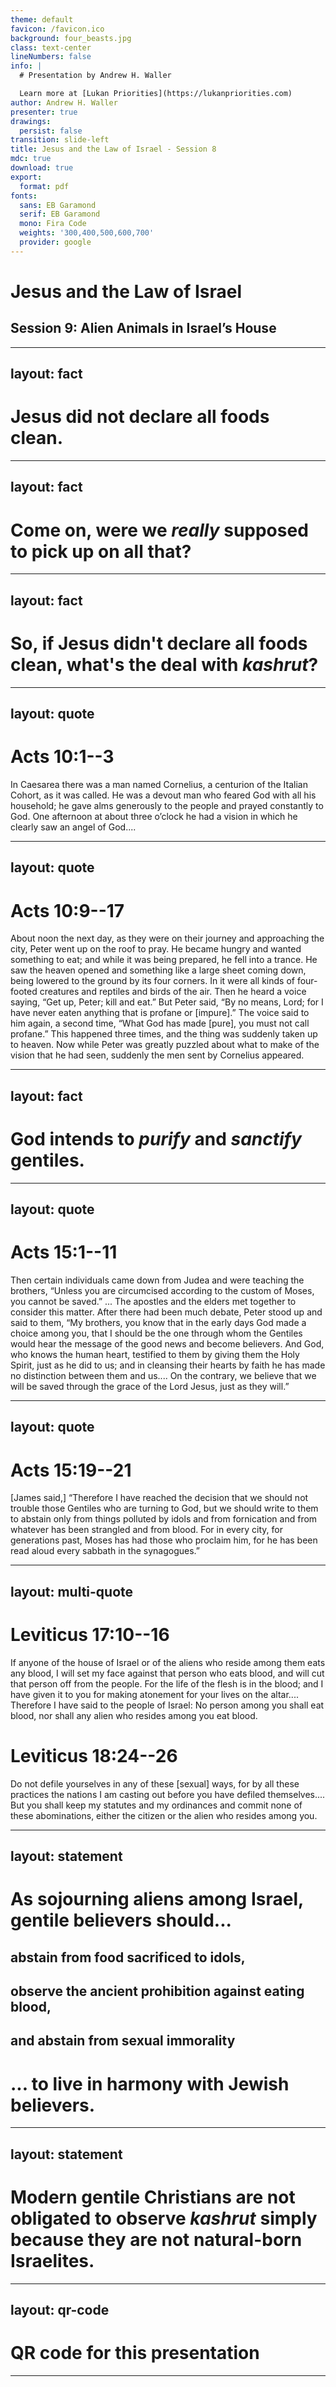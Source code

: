 ```yaml
---
theme: default
favicon: /favicon.ico
background: four_beasts.jpg
class: text-center
lineNumbers: false
info: |
  # Presentation by Andrew H. Waller

  Learn more at [Lukan Priorities](https://lukanpriorities.com)
author: Andrew H. Waller
presenter: true
drawings:
  persist: false
transition: slide-left
title: Jesus and the Law of Israel - Session 8
mdc: true
download: true
export:
  format: pdf
fonts:
  sans: EB Garamond
  serif: EB Garamond
  mono: Fira Code
  weights: '300,400,500,600,700'
  provider: google
---
```


# Jesus and the Law of Israel

## Session 9: Alien Animals in Israel’s House

---
layout: fact
---

# Jesus did not declare all foods clean.

<!--
* In the context of a dispute over handwashing, Jesus reiterates that according to biblical law, food cannot defile a person.
    * Jesus doesn't throw out biblical law regarding permitted and unpermitted food.
    * Jesus then does a typical Jesus move of redirecting the conversation toward moral purity.
-->

---
layout: fact 
---

# Come on, were we *really* supposed to pick up on all that?

<!--
* Our discussion of Mark 7 was pretty technical; are non-scholarly readers of Mark really supposed to pick up on all that?
    * Let me reassure you: probably not!
        * Biblical scholars exist for a reason!
    * When we're trying to understand the religious culture of ancient people, there's a lot that we miss.
        * We're trying to span historical and cultural gaps that encompass thousands of years and a significant amount of social and theological change.
    * This shouldn't discourage us as readers of the Bible.
        * Rather, it should encourage us to maintain a healthy sense of curiosity and humility.
-->

---
layout: fact
---

# So, if Jesus didn't declare all foods clean, what's the deal with *kashrut*?

<!--
* If Jesus *didn't* declare all foods clean, does that mean that Christians are obligated by *kashrut*?
    * My answer to this is a definite "no."
    * However, we need to look in the right places for clear information on this.
    * Just because Jesus isn't clearly doing away with parts of Torah here doesn't mean there isn't more context to be had.
        * Acts 15 is much clearer on the relationship of gentile Christians to *kashrut* and Torah more generally.
* The point here is that if Jesus isn't making a sweeping claim about *kashrut* then we need to stop reading him as if he is.
-->

---
layout: quote
---

# Acts 10:1--3
In Caesarea there was a man named Cornelius, a centurion of the Italian Cohort, as it was called.
He was a devout man who feared God with all his household; he gave alms generously to the people and prayed constantly to God.
One afternoon at about three o’clock he had a vision in which he clearly saw an angel of God\.\.\.\.

<!--
* This isn't just an example of a faithful, God-worshipping gentile.
    * Acts continues the pattern of extraordinarily pious centurions from Lk 7:1--10.
    * The Roman army was a thoroughly religious institution, with various divisions having their own particular loyalties to different deities.
        * It is remarkable, then, that a centurion would be described in these terms, i.e., not simply someone who worships God instead of idols, but someone who exemplifies Jewish piety and biblical justice.
        * Significantly, a representative of a foreign idolatrous power is now turning to the Godof Israel.
-->

---
layout: quote
---

# Acts 10:9--17
About noon the next day, as they were on their journey and approaching the city, Peter went up on the roof to pray.
He became hungry and wanted something to eat; and while it was being prepared, he fell into a trance.
He saw the heaven opened and something like a large sheet coming down, being lowered to the ground by its four corners.
In it were all kinds of four-footed creatures and reptiles and birds of the air.
Then he heard a voice saying, “Get up, Peter; kill and eat.”
But Peter said, “By no means, Lord; for I have never eaten anything that is profane or \[impure\].”
The voice said to him again, a second time, “What God has made \[pure\], you must not call profane.”
This happened three times, and the thing was suddenly taken up to heaven. 
Now while Peter was greatly puzzled about what to make of the vision that he had seen, suddenly the men sent by Cornelius appeared. 

<!--
* A few observations
    * First, Peter does not actually eat anything in this vision.
        * It is, after all, a vision.
        * The idea that Peter is violating *kashrut* for the first time in his life in this moment on the roof is simply incorrect.
    * Second, the language of *kill* implies sacrificial slaughter.
        * That is, Peter is being asked to offer these animals as sacrifices and then consume them as part of a sacrificial meal.
        * This idea can be seen in the use of the language of "profane" to describe the animals.
            * If we were talking about normal food, it would in fact be profane by default.
                * It is a mistake to conflate the categories of purity/sanctity here. Craig Keener's Acts commentary asserts that "Scripture and Jewish tradition rejected *profane* foods," but this is not the case. Profane food is not objectionable; it is simply not fit for holy purposes. Keener goes on to cite 1 Macc 1:62 as evidence that death is preferable to consumption of profane foods, but this is only relevant if by profane we mean *unpermitted*, which is a category error.
            * Peter's objection is that he has never eaten anything profane is nonsensical unless he is talking about sacrificial food.
                * Normal, everyday food may be ritually pure or impure, but not all normal food is fit for sacrifice.
    * Third, the sheet contains many different kinds of animals, both permitted and unpermitted.
        * Even some of the permitted animals would not have necessarily been appropriate for sacrifice.
        * The issue here is acceptability before God.
        * In the analogy presented in the vision, animals that were previously unsuitable for sacrifice are now acceptable.
            * Therefore, people who were previously unsuitable for inclusion in the covenant community are now acceptable and holy before God.
        * Animals are frequent stand-ins for gentile nations in Jewish literature, especially in visionary contexts.
            * For more on this, see Staples, Jason A. “‘Rise, Kill, and Eat’: Animals as Nations in Early Jewish Visionary Literature and Acts 10.” JSNT 42.1 (2019): 3–17.
-->

---
layout: fact 
---

# God intends to _purify_ and _sanctify_ gentiles.

<!--
* Here I mean "sanctify" not in the technical soteriological sense, but in the sense of *making holy* or de-profanifying.
* Through the victory of the ascended Jesus and the coming of the Holy Spirit, gentiles are not only being purified from the defilement of idolatry, but *also* being set aside as holy before God.
    * A gentile can be pure from the defilement of sin and yet still not be holy in the way that Israel is holy.
    * This is changing.
        * What results is a second Pentecost in Acts 10:44--48, wherein the gentiles receive the Holy Spirit and speak in tongues just as the apostles did in Acts 2, to the astonishment of the circumcised believers.
* Ultimately, this entails a shift in demographic, not diet.
    * Peter's adherence to *kashrut* as a natural-born Israelite does not change.
-->

---
layout: quote
---

# Acts 15:1--11
Then certain individuals came down from Judea and were teaching the brothers, “Unless you are circumcised according to the custom of Moses, you cannot be saved.” ...
The apostles and the elders met together to consider this matter.
After there had been much debate, Peter stood up and said to them, “My brothers, you know that in the early days God made a choice among you, that I should be the one through whom the Gentiles would hear the message of the good news and become believers.
And God, who knows the human heart, testified to them by giving them the Holy Spirit, just as he did to us; and in cleansing their hearts by faith he has made no distinction between them and us\.\.\.\. 
On the contrary, we believe that we will be saved through the grace of the Lord Jesus, just as they will.”

---
layout: quote
---

# Acts 15:19--21
\[James said,\] “Therefore I have reached the decision that we should not trouble those Gentiles who are turning to God, but we should write to them to abstain only from things polluted by idols and from fornication and from whatever has been strangled and from blood.
For in every city, for generations past, Moses has had those who proclaim him, for he has been read aloud every sabbath in the synagogues.” 

<!--
* By apostolic decision, gentile Christians are not to undergo a process of Judaization, i.e., becoming Jews.
* However, they are to keep certain Torah laws.
* Notably, some of these are in fact "food laws."
    * While the usual categories of unpermitted animals are not included in the apostolic decision, there are certain things that are prohibited.
* The logic of James last sentence seems to be that wherever the law of Moses is proclaimed can be considered a land where the law should be observed.
    * Because of this, it is reasonable to apply specific aspects of Israel's law to non-Israelites.
-->

---
layout: multi-quote
---

# Leviticus 17:10--16
If anyone of the house of Israel <span v-mark="{color: '#59b58a', type: 'highlight', click: 1}">or of the aliens who reside among them</span> eats any blood, I will set my face against that person who eats blood, and will cut that person off from the people.
For the life of the flesh is in the blood; and I have given it to you for making atonement for your lives on the altar\.\.\.\.
Therefore I have said to the people of Israel: No person among you shall eat blood, nor shall <span v-mark="{color: '#59b58a', type: 'highlight', click: 1}">any alien</span> who resides among you eat blood.

# Leviticus 18:24--26
Do not defile yourselves in any of these \[sexual\] ways, for by all these practices the nations I am casting out before you have defiled themselves\.\.\.\.
But you shall keep my statutes and my ordinances and commit none of these abominations, either the citizen <span v-mark="{color: '#59b58a', type: 'highlight', click: 1}">or the alien</span> who resides among you.

<!--
* Some scholars question the relevance of these laws outside the land of Israel, since the regulations in Leviticus are squarely aimed at *Israel in the land*.
    * To this I respond that the reason why the land of Israel is holy is because of the presence of God.
    * If the gentiles are now bearers of God's presence through the Holy Spirit, then they are holy in the same way that Israel is holy.
        * While the new situation of the Spirit dwelling outside the land of Israel doesn't completely map onto *Israel in the land*, there is enough overlap to make sense of why these laws might apply to those gentiles who are joining themselves to the Spirit-filled community.
-->

---
layout: statement 
---

# As sojourning aliens among Israel, gentile believers should...
## **abstain from food sacrificed to idols,**
## **observe the ancient prohibition against eating blood,**
## **and abstain from sexual immorality**
# ... to live in harmony with Jewish believers.

<!--
* Importantly, the food-related regulations begin to change as early as Paul's churches.
* The goal here is to facilitate healthy relationships between Jewish and gentile believers.
    * This "Christian kashrut" is not about personal piety, but about communal harmony.
* Paul will expand much more on the issues of idolatry and sexual sin in his epistles.
* In my view, these regulations are not permanent statutes that modern Christians ought to observe.
    * By and large, disputes over *kashrut* are basically absent from early Christianity after this point.
        * There are no NT texts that take up the question of whether gentile Christians should observe *kashrut*; it's arguably not really an issue in Acts 15 either, since the dispute is primarily over circumcision/Judaization generally, not *kashrut* specifically.
        * All other food-related disputes in NT texts are in reference to food sacrificed to idols, which is categorically different from *kashrut*.
-->

---
layout: statement
---

# Modern gentile Christians are not obligated to observe *kashrut* simply because they are not natural-born Israelites.

<!--
* In other words, why don't I follow the law of Israel? Because it's not my law.
* Gentiles join the people of God *as gentiles*, i.e., through faith in Jesus and the gift of the Holy Spirit.
* The apostles clearly ask gentile believers to adhere to certain Torah laws that apply *to gentiles* for the sake of communal harmony and moral purity.
* This does not mean that biblical law can't have a Third Use function for gentile Christians.
    * But in terms of *kashrut* specifically, gentile Christians are not obligated to observe regulations that were intended to distinguish *ethnic Israel* from the nations.
    * *Kashrut* is just as much of a boundary marker as circumcision.
-->

---
layout: qr-code
---
# QR code for this presentation
---
